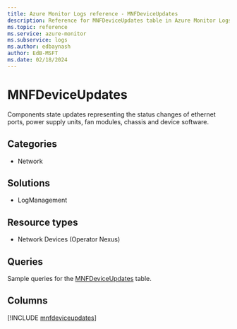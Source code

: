 ```yaml
---
title: Azure Monitor Logs reference - MNFDeviceUpdates
description: Reference for MNFDeviceUpdates table in Azure Monitor Logs.
ms.topic: reference
ms.service: azure-monitor
ms.subservice: logs
ms.author: edbaynash
author: EdB-MSFT
ms.date: 02/18/2024
---
```


# MNFDeviceUpdates

Components state updates representing the status changes of ethernet ports, power supply units, fan modules, chassis and device software.


## Categories

- Network

## Solutions

- LogManagement

## Resource types

- Network Devices (Operator Nexus)

## Queries

 Sample queries for the [MNFDeviceUpdates](../queries/mnfdeviceupdates.md) table.


## Columns
  
[!INCLUDE [mnfdeviceupdates](.././tables/includes/mnfdeviceupdates-include.md)]
